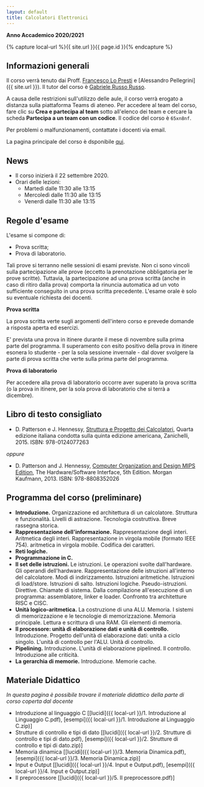```yaml
---
layout: default
title: Calcolatori Elettronici
---
```

**Anno Accademico 2020/2021**    

{% capture local-url %}{{ site.url }}{{ page.id }}{% endcapture %}

## Informazioni generali

Il corso verrà tenuto dai Proff. [Francesco Lo Presti](http://www.ce.uniroma2.it/~lopresti/) e [Alessandro Pellegrini]({{ site.url }}). Il tutor del corso è [Gabriele Russo Russo](http://www.ce.uniroma2.it/~russorusso/).

A causa delle restrizioni sull'utilizzo delle aule, il corso verrà erogato a distanza sulla piattaforma Teams di ateneo. Per accedere al team del corso, fare clic su **Crea e partecipa al team** sotto all'elenco dei team e cercare la scheda **Partecipa a un team con un codice**. Il codice del corso è `65xn8nf`.

Per problemi o malfunzionamenti, contattate i docenti via email.

La pagina principale del corso è dsponibile [qui](http://www.ce.uniroma2.it/~calcolatori/).

## News

- Il corso inizierà il 22 settembre 2020.	
- Orari delle lezioni:
  - Martedì dalle 11:30 alle 13:15
  - Mercoledì dalle 11:30 alle 13:15
  - Venerdì dalle 11:30 alle 13:15

## Regole d'esame

L'esame si compone di:

- Prova scritta;
- Prova di laboratorio.

Tali prove si terranno nelle sessioni di esami previste.
Non ci sono vincoli sulla partecipazione alle prove (eccetto la prenotazione obbligatoria per le prove scritte).
Tuttavia, la partecipazione ad una prova scritta (anche in caso di ritiro dalla prova) comporta la rinuncia automatica ad un voto sufficiente conseguito in una prova scritta precedente.
L'esame orale è solo su eventuale richiesta dei docenti.

**Prova scritta**

La prova scritta verte sugli argomenti dell'intero corso e prevede domande a risposta aperta ed esercizi.

E' prevista una prova in itinere durante il mese di novembre sulla prima parte del programma.
Il superamento con esito positivo della prova in itinere esonera lo studente - per la sola sessione invernale - dal dover svolgere la parte di prova scritta che verte sulla prima parte del programma.

**Prova di laboratorio**

Per accedere alla prova di laboratorio occorre aver superato la prova scritta (o la prova in itinere, per la sola prova di laboratorio che si terrà a dicembre).

## Libro di testo consigliato

- D. Patterson e J. Hennessy, [Struttura e Progetto dei Calcolatori](https://www.zanichelli.it/ricerca/prodotti/struttura-e-progetto-dei-calcolatori-patterson-hennessy), Quarta edizione italiana condotta sulla quinta edizione americana, Zanichelli, 2015. ISBN: 978-0124077263

*oppure*

- D. Patterson and J. Hennessy, [Computer Organization and Design MIPS Edition](https://www.elsevier.com/books/computer-organization-and-design-mips-edition/patterson/978-0-12-407726-3), The Hardware/Software Interface, 5th Edition. Morgan Kaufmann, 2013. ISBN: 978-8808352026

## Programma del corso (preliminare)

* **Introduzione.** Organizzazione ed architettura di un calcolatore. Struttura e funzionalità. Livelli di astrazione. Tecnologia costruttiva. Breve rassegna storica.
* **Rappresentazione dell'informazione.** Rappresentazione degli interi. Aritmetica degli interi. Rappresentazione in virgola mobile (formato IEEE 754). aritmetica in virgola mobile. Codifica dei caratteri.
* **Reti logiche.**
* **Programmazione in C.**
* **Il set delle istruzioni.** Le istruzioni. Le operazioni svolte dall'hardware. Gli operandi dell'hardware. Rappresentazione delle istruzioni all'interno del calcolatore. Modi di indirizzamento. Istruzioni aritmetiche. Istruzioni di load/store. Istruzioni di salto. Istruzioni logiche. Pseudo-istruzioni. Direttive. Chiamate di sistema. Dalla compilazione all'esecuzione di un programma: assemblatore, linker e loader. Confronto tra architetture RISC e CISC.
* **Unità logico-aritmetica.** La costruzione di una ALU. Memoria. I sistemi di memorizzazione e le tecnologie di memorizzazione. Memoria principale. Lettura e scrittura di una RAM. Gli elementi di memoria.
* **Il processore: unità di elaborazione dati e unità di controllo.** Introduzione. Progetto dell'unità di elaborazione dati: unità a ciclo singolo. L'unità di controllo per l'ALU. Unità di controllo. 
* **Pipelining.** Introduzione. L'unità di elaborazione pipelined. Il controllo. Introduzione alle criticità. 
* **La gerarchia di memorie.** Introduzione. Memorie cache.

## Materiale Didattico

*In questa pagina è possibile trovare il materiale didattico della parte di corso coperta dal docente*

* Introduzione al linguaggio C [[lucidi]({{ local-url }}/1. Introduzione al Linguaggio C.pdf), [esempi]({{ local-url }}/1. Introduzione al Linguaggio C.zip)]
* Strutture di controllo e tipi di dato [[lucidi]({{ local-url }}/2. Strutture di controllo e tipi di dato.pdf), [esempi]({{ local-url }}/2. Strutture di controllo e tipi di dato.zip)]
* Memoria dinamica [[lucidi]({{ local-url }}/3. Memoria Dinamica.pdf), [esempi]({{ local-url }}/3. Memoria Dinamica.zip)]
* Input e Output [[lucidi]({{ local-url }}/4. Input e Output.pdf), [esempi]({{ local-url }}/4. Input e Output.zip)]
* Il preprocessore [[lucidi]({{ local-url }}/5. Il preprocessore.pdf)]